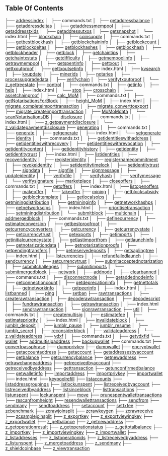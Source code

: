## Table Of Contents
├── [addressindex](./addressindex)
│   ├── commands.txt
│   ├── [getaddressbalance](./addressindex/#!getaddressbalance.md)
│   ├── [getaddressdeltas](./addressindex/#!getaddressdeltas.md)
│   ├── [getaddressmempool](./addressindex/#!getaddressmempool.md)
│   ├── [getaddresstxids](./addressindex/#!getaddresstxids.md)
│   ├── [getaddressutxos](./addressindex/#!getaddressutxos.md)
│   ├── [getsnapshot](./addressindex/#!getsnapshot.md)
│   └── index.html
├── [blockchain](./blockchain)
│   ├── [coinsupply](./blockchain/#!coinsupply.md)
│   ├── commands.txt
│   ├── [getbestblockhash](./blockchain/#!getbestblockhash.md)
│   ├── [getblockchaininfo](./blockchain/#!getblockchaininfo.md)
│   ├── [getblockcount](./blockchain/#!getblockcount.md)
│   ├── [getblockdeltas](./blockchain/#!getblockdeltas.md)
│   ├── [getblockhashes](./blockchain/#!getblockhashes.md)
│   ├── [getblockhash](./blockchain/#!getblockhash.md)
│   ├── [getblockheader](./blockchain/#!getblockheader.md)
│   ├── [getblock](./blockchain/#!getblock.md)
│   ├── [getchaintips](./blockchain/#!getchaintips.md)
│   ├── [getchaintxstats](./blockchain/#!getchaintxstats.md)
│   ├── [getdifficulty](./blockchain/#!getdifficulty.md)
│   ├── [getmempoolinfo](./blockchain/#!getmempoolinfo.md)
│   ├── [getrawmempool](./blockchain/#!getrawmempool.md)
│   ├── [getspentinfo](./blockchain/#!getspentinfo.md)
│   ├── [gettxout](./blockchain/#!gettxout.md)
│   ├── [gettxoutproof](./blockchain/#!gettxoutproof.md)
│   ├── [gettxoutsetinfo](./blockchain/#!gettxoutsetinfo.md)
│   ├── index.html
│   ├── [kvsearch](./blockchain/#!kvsearch.md)
│   ├── [kvupdate](./blockchain/#!kvupdate.md)
│   ├── [minerids](./blockchain/#!minerids.md)
│   ├── [notaries](./blockchain/#!notaries.md)
│   ├── [processupgradedata](./blockchain/#!processupgradedata.md)
│   ├── [verifychain](./blockchain/#!verifychain.md)
│   ├── [verifytxoutproof](./blockchain/#!verifytxoutproof.md)
│   └── [z_gettreestate](./blockchain/#!z_gettreestate.md)
├── [control](./control)
│   ├── commands.txt
│   ├── [getinfo](./control/#!getinfo.md)
│   ├── [help](./control/#!help.md)
│   ├── index.html
│   └── [stop](./control/#!stop.md)
├── [crosschain](./crosschain)
│   ├── [assetchainproof](./crosschain/#!.md)
│   ├── [calc_MoM](./crosschain/#!.md)
│   ├── commands.txt
│   ├── [getNotarisationsForBlock](./crosschain/#!.md)
│   ├── [height_MoM](./crosschain/#!.md)
│   ├── index.html
│   ├── [migrate_completeimporttransaction](./crosschain/#!.md)
│   ├── [migrate_converttoexport](./crosschain/#!.md)
│   ├── [migrate_createimporttransaction](./crosschain/#!.md)
│   ├── [MoMoMdata](./crosschain/#!.md)
│   └── [scanNotarisationsDB](./crosschain/#!.md)
├── [disclosure](./disclosure)
│   ├── commands.txt
│   ├── index.html
│   ├── [z_getpaymentdisclosure](./disclosure/#!.md)
│   └── [z_validatepaymentdisclosure](./disclosure/#!.md)
├── [generating](./generating)
│   ├── commands.txt
│   ├── [generate](./generating/#!.md)
│   ├── [getgenerate](./generating/#!.md)
│   ├── index.html
│   └── [setgenerate](./setgenerate/#!.md)
├── [identity](./identity)
│   ├── commands.txt
│   ├── [getidentitieswithaddress](./identity/#!getidentitieswithaddress.md)
│   ├── [getidentitieswithrecovery](./identity/#!getidentitieswithrecovery.md)
│   ├── [getidentitieswithrevocation](./identity/#!getidentitieswithrevocation.md)
│   ├── [getidentitycontent](./identity/#!getidentitycontent.md)
│   ├── [getidentityhistory](./identity/#!getidentityhistory.md)
│   ├── [getidentity](./identity/#!getidentity.md)
│   ├── [getidentitytrust](./identity/#!getidentitytrust.md)
│   ├── index.html
│   ├── [listidentities](./identity/#!listidentities.md)
│   ├── [recoveridentity](./identity/#!recoveridentity.md)
│   ├── [registeridentity](./identity/#!registeridentity.md)
│   ├── [registernamecommitment](./identity/#!registernamecommitment.md)
│   ├── [revokeidentity](./identity/#!revokeidentity.md)
│   ├── [setidentitytimelock](./identity/#!setidentitytimelock.md)
│   ├── [setidentitytrust](./identity/#!setidentitytrust.md)
│   ├── [signdata](./identity/#!signdata.md)
│   ├── [signfile](./identity/#!signfile.md)
│   ├── [signmessage](./identity/#!signmessage.md)
│   ├── [updateidentity](./identity/#!updateidentity.md)
│   ├── [verifyfile](./identity/#!verifyfile.md)
│   ├── [verifyhash](./identity/#!verifyhash.md)
│   ├── [verifymessage](./identity/#!verifymessage.md)
│   └── [verifysignature](./identity/#!verifysignature.md)
├── [marketplace](./marketplace)
│   ├── [closeoffers](./marketplace/#!closeoffers.md)
│   ├── commands.txt
│   ├── [getoffers](./marketplace/#!getoffers.md)
│   ├── index.html
│   ├── [listopenoffers](./marketplace/#!listopenoffers.md)
│   ├── [makeoffer](./marketplace/#!makeoffer.md)
│   └── [takeoffer](./marketplace/#!takeoffer.md)
├── [mining](./mining)
│   ├── [getblocksubsidy](./mining/#!getblocksubsidy.md)
│   ├── [getblocktemplate](./mining/#!getblocktemplate.md)
│   ├── [getlocalsolps](./mining/#!getlocalsolps.md)
│   ├── [getminingdistribution](./mining/#!getminingdistribution.md)
│   ├── [getmininginfo](./mining/#!getmininginfo.md)
│   ├── [getnetworkhashps](./mining/#!getnetworkhashps.md)
│   ├── [getnetworksolps](./mining/#!getnetworksolps.md)
│   ├── index.html
│   ├── [prioritisetransaction](./mining/#!prioritisetransaction.md)
│   ├── [setminingdistribution](./mining/#!setminingdistribution.md)
│   └── [submitblock](./mining/#!submitblock.md)
├── [multichain](./multichain)
│   ├── [addmergedblock](./multichain/#!addmergedblock.md)
│   ├── commands.txt
│   ├── [definecurrency](./multichain/#!definecurrency.md)
│   ├── [estimateconversion](./multichain/#!estimateconversion.md)
│   ├── [getbestproofroot](./multichain/#!getbestproofroot.md)
│   ├── [getcurrencyconverters](./multichain/#!getcurrencyconverters.md)
│   ├── [getcurrency](./multichain/#!getcurrency.md)
│   ├── [getcurrencystate](./multichain/#!getcurrencystate.md)
│   ├── [getcurrencytrust](./multichain/#!getcurrencytrust.md)
│   ├── [getexports](./multichain/#!getexports.md)
│   ├── [getimports](./multichain/#!getimports.md)
│   ├── [getinitialcurrencystate](./multichain/#!getinitialcurrencystate.md)
│   ├── [getlastimportfrom](./multichain/#!getlastimportfrom.md)
│   ├── [getlaunchinfo](./multichain/#!getlaunchinfo.md)
│   ├── [getnotarizationdata](./multichain/#!getnotarizationdata.md)
│   ├── [getnotarizationproofs](./multichain/#!getnotarizationproofs.md)
│   ├── [getpendingtransfers](./multichain/#!getpendingtransfers.md)
│   ├── [getreservedeposits](./multichain/#!getreservedeposits.md)
│   ├── [getsaplingtree](./multichain/#!getsaplingtree.md)
│   ├── index.html
│   ├── [listcurrencies](./multichain/#!listcurrencies.md)
│   ├── [refundfailedlaunch](./multichain/#!refundfailedlaunch.md)
│   ├── [sendcurrency](./multichain/#!sendcurrency.md)
│   ├── [setcurrencytrust](./multichain/#!setcurrencytrust.md)
│   ├── [submitacceptednotarization](./multichain/#!submitacceptednotarization.md)
│   ├── [submitchallenges](./multichain/#!submitchallenges.md)
│   ├── [submitimports](./multichain/#!submitimports.md)
│   └── [submitmergedblock](./multichain/#!submitmergedblock.md)
├── [network](./network)
│   ├── [addnode](./network/#!addnode.md)
│   ├── [clearbanned](./network/#!clearbanned.md)
│   ├── commands.txt
│   ├── [disconnectnode](./network/#!disconnectnode.md)
│   ├── [getaddednodeinfo](./network/#!getaddednodeinfo.md)
│   ├── [getconnectioncount](./network/#!getconnectioncount.md)
│   ├── [getdeprecationinfo](./network/#!getdeprecationinfo.md)
│   ├── [getnettotals](./network/#!getnettotals.md)
│   ├── [getnetworkinfo](./network/#!getnetworkinfo.md)
│   ├── [getpeerinfo](./network/#!getpeerinfo.md)
│   ├── index.html
│   ├── [listbanned](./network/#!listbanned.md)
│   ├── [ping](./network/#!ping.md)
│   └── [setban](./network/#!setban.md)
├── [rawtransactions](./rawtransactions)
│   ├── [createrawtransaction](./rawtransactions/#!createrawtransaction.md)
│   ├── [decoderawtransaction](./rawtransactions/#!decoderawtransaction.md)
│   ├── [decodescript](./rawtransactions/#!decodescript.md)
│   ├── [fundrawtransaction](./rawtransactions/#!fundrawtransaction.md)
│   ├── [getrawtransaction](./rawtransactions/#!getrawtransaction.md)
│   ├── index.html
│   ├── [sendrawtransaction](./rawtransactions/#!sendrawtransaction.md)
│   └── [signrawtransaction](./rawtransactions/#!signrawtransaction.md)
├── [util](./util)
│   ├── commands.txt
│   ├── [createmultisig](./util/#!createmultisig.md)
│   ├── [estimatefee](./util/#!estimatefee.md)
│   ├── [estimatepriority](./util/#!estimatepriority.md)
│   ├── index.html
│   ├── [invalidateblock](./util/#!invalidateblock.md)
│   ├── [jumblr_deposit](./util/#!jumblr_deposit.md)
│   ├── [jumblr_pause](./util/#!jumblr_pause.md)
│   ├── [jumblr_resume](./util/#!jumblr_resume.md)
│   ├── [jumblr_secret](./util/#!jumblr_secret.md)
│   ├── [reconsiderblock](./util/#!reconsiderblock.md)
│   ├── [validateaddress](./util/#!validateaddress.md)
│   └── [z_validateaddress](./util/#!z_validateaddress.md)
├── [vdxf](./vdxf)
│   ├── commands.txt
│   ├── [getvdxfid](./vdxf/#!getvdxfid.md)
└── [wallet](./wallet)
    ├── [addmultisigaddress](./wallet/#!addmultisigaddress.md)
    ├── [backupwallet](./wallet/#!backupwallet.md)
    ├── commands.txt
    ├── [convertpassphrase](./wallet/#!convertpassphrase.md)
    ├── [dumpprivkey](./wallet/#!dumpprivkey.md)
    ├── [dumpwallet](./wallet/#!dumpwallet.md)
    ├── [encryptwallet](./wallet/#!encryptwallet.md)
    ├── [getaccountaddress](./wallet/#!getaccountaddress.md)
    ├── [getaccount](./wallet/#!getaccount.md)
    ├── [getaddressesbyaccount](./wallet/#!getaddressesbyaccount.md)
    ├── [getbalance](./wallet/#!getbalance.md)
    ├── [getcurrencybalance](./wallet/#!getcurrencybalance.md)
    ├── [getnewaddress](./wallet/#!getnewaddress.md)
    ├── [getrawchangeaddress](./wallet/#!getrawchangeaddress.md)
    ├── [getreceivedbyaccount](./wallet/#!getreceivedbyaccount.md)
    ├── [getreceivedbyaddress](./wallet/#!getreceivedbyaddress.md)
    ├── [gettransaction](./wallet/#!gettransaction.md)
    ├── [getunconfirmedbalance](./wallet/#!getunconfirmedbalance.md)
    ├── [getwalletinfo](./wallet/#!getwalletinfo.md)
    ├── [importaddress](./wallet/#!importaddress.md)
    ├── [importprivkey](./wallet/#!importprivkey.md)
    ├── [importwallet](./wallet/#!importwallet.md)
    ├── index.html
    ├── [keypoolrefill](./wallet/#!keypoolrefill.md)
    ├── [listaccounts](./wallet/#!listaccounts.md)
    ├── [listaddressgroupings](./wallet/#!listaddressgroupings.md)
    ├── [listlockunspent](./wallet/#!listlockunspent.md)
    ├── [listreceivedbyaccount](./wallet/#!listreceivedbyaccount.md)
    ├── [listreceivedbyaddress](./wallet/#!listreceivedbyaddress.md)
    ├── [listsinceblock](./wallet/#!listsinceblock.md)
    ├── [listtransactions](./wallet/#!listtransactions.md)
    ├── [listunspent](./wallet/#!listunspent.md)
    ├── [lockunspent](./wallet/#!lockunspent.md)
    ├── [move](./wallet/#!move.md)
    ├── [prunespentwallettransactions](./wallet/#!prunespentwallettransactions.md)
    ├── [rescanfromheight](./wallet/#!rescanfromheight.md)
    ├── [resendwallettransactions](./wallet/#!resendwallettransactions.md)
    ├── [sendfrom](./wallet/#!sendfrom.md)
    ├── [sendmany](./wallet/#!sendmany.md)
    ├── [sendtoaddress](./wallet/#!sendtoaddress.md)
    ├── [setaccount](./wallet/#!setaccount.md)
    ├── [settxfee](./wallet/#!settxfee.md)
    ├── [zcbenchmark](./wallet/#!zcbenchmark.md)
    ├── [zcrawjoinsplit](./wallet/#!zcrawjoinsplit.md)
    ├── [zcrawkeygen](./wallet/#!zcrawkeygen.md)
    ├── [zcrawreceive](./wallet/#!zcrawreceive.md)
    ├── [zcsamplejoinsplit](./wallet/#!zcsamplejoinsplit.md)
    ├── [z_exportkey](./wallet/#!z_exportkey.md)
    ├── [z_exportviewingkey](./wallet/#!z_exportviewingkey.md)
    ├── [z_exportwallet](./wallet/#!z_exportwallet.md)
    ├── [z_getbalance](./wallet/#!z_getbalance.md)
    ├── [z_getnewaddress](./wallet/#!z_getnewaddress.md)
    ├── [z_getoperationresult](./wallet/#!z_getoperationresult.md)
    ├── [z_getoperationstatus](./wallet/#!z_getoperationstatus.md)
    ├── [z_gettotalbalance](./wallet/#!z_gettotalbalance.md)
    ├── [z_importkey](./wallet/#!z_importkey.md)
    ├── [z_importviewingkey](./wallet/#!z_importviewingkey.md)
    ├── [z_importwallet](./wallet/#!z_importwallet.md)
    ├── [z_listaddresses](./wallet/#!z_listaddresses.md)
    ├── [z_listoperationids](./wallet/#!z_listoperationids.md)
    ├── [z_listreceivedbyaddress](./wallet/#!z_listreceivedbyaddress.md)
    ├── [z_listunspent](./wallet/#!z_listunspent.md)
    ├── [z_mergetoaddress](./wallet/#!z_mergetoaddress.md)
    ├── [z_sendmany](./wallet/#!z_sendmany.md)
    ├── [z_shieldcoinbase](./wallet/#!z_shieldcoinbase.md)
    └── [z_viewtransaction](./wallet/#!z_viewtransaction.md)


